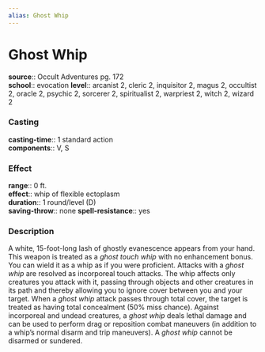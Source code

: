 ```yaml
---
alias: Ghost Whip
---
```


# Ghost Whip 

**source**:: Occult Adventures pg. 172  
**school**:: evocation
**level**:: arcanist 2, cleric 2, inquisitor 2, magus 2, occultist 2, oracle 2, psychic 2, sorcerer 2, spiritualist 2, warpriest 2, witch 2, wizard 2

### Casting 

**casting-time**:: 1 standard action  
**components**:: V, S

### Effect 

**range**:: 0 ft.  
**effect**:: whip of flexible ectoplasm  
**duration**:: 1 round/level (D)  
**saving-throw**:: none
**spell-resistance**:: yes

### Description 

A white, 15-foot-long lash of ghostly evanescence appears from your hand. This weapon is treated as a *ghost touch whip* with no enhancement bonus. You can wield it as a whip as if you were proficient. Attacks with a *ghost whip* are resolved as incorporeal touch attacks. The whip affects only creatures you attack with it, passing through objects and other creatures in its path and thereby allowing you to ignore cover between you and your target. When a *ghost whip* attack passes through total cover, the target is treated as having total concealment (50% miss chance). Against incorporeal and undead creatures, a *ghost whip* deals lethal damage and can be used to perform drag or reposition combat maneuvers (in addition to a whip’s normal disarm and trip maneuvers). A *ghost whip* cannot be disarmed or sundered.

